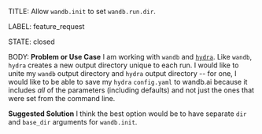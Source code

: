 TITLE:
Allow `wandb.init` to set `wandb.run.dir`.

LABEL:
feature_request

STATE:
closed

BODY:
**Problem or Use Case**
I am working with `wandb` and [`hydra`](https://hydra.cc/). Like `wandb`, `hydra` creates a new output directory unique to each run. I would like to unite my `wandb` output directory and `hydra` output directory -- for one, I would like to be able to save my `hydra` `config.yaml` to wandb.ai because it includes _all_ of the parameters (including defaults) and not just the ones that were set from the command line.

**Suggested Solution**
I think the best option would be to have separate `dir` and `base_dir` arguments for `wandb.init`.

